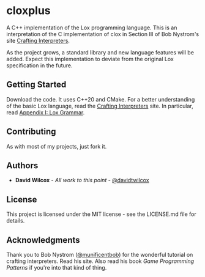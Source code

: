 # cloxplus
A C++ implementation of the Lox programming language. This is an interpretation 
of the C implementation of clox in Section III of Bob Nystrom's site 
[Crafting Interpreters](https://craftinginterpreters.com/).

As the project grows, a standard library and new language features will be
added. Expect this implementation to deviate from the original Lox specification
 in the future.

## Getting Started
Download the code. It uses C++20 and CMake. For a better understanding of the 
basic Lox language, read the [Crafting Interpreters](https://craftinginterpreters.com/) site.
In particular, read [Appendix I: Lox Grammar](https://craftinginterpreters.com/appendix-i.html).

## Contributing
As with most of my projects, just fork it.

## Authors
* __David Wilcox__ - *All work to this point* - [@davidtwilcox](https://twitter.com/davidtwilcox)

## License
This project is licensed under the MIT license - see the LICENSE.md file for 
details.

## Acknowledgments
Thank you to Bob Nystrom ([@munificentbob](https://twitter.com/munificentbob)) for the wonderful tutorial on crafting interpreters. 
Read his site. Also read his book *Game Programming Patterns* if you're into 
that kind of thing.